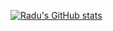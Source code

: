 [![Radu's GitHub stats](https://github-readme-stats.vercel.app/api?username=CodeRadu)](https://github.com/anuraghazra/github-readme-stats)
